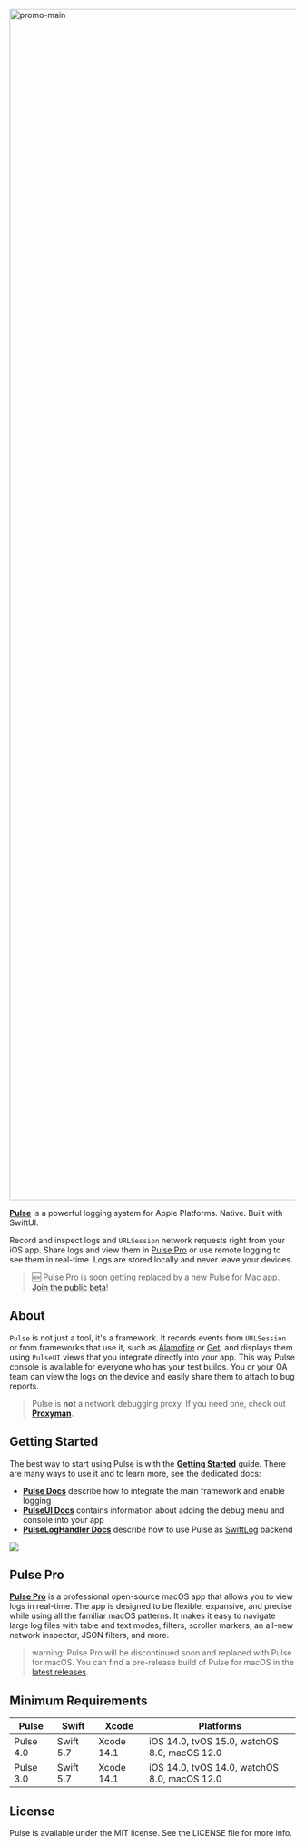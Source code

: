 <br/>
<img width="2100" alt="promo-main" src="https://github.com/kean/Pulse/assets/1567433/83826534-51a3-45b2-8fd2-df70a2744421">

[**Pulse**](https://kean.blog/pulse/home) is a powerful logging system for Apple Platforms. Native. Built with SwiftUI.

Record and inspect logs and `URLSession` network requests right from your iOS app. Share logs and view them in [Pulse Pro](https://kean.blog/pulse/pro) or use remote logging to see them in real-time. Logs are stored locally and never leave your devices.

> 🆕 Pulse Pro is soon getting replaced by a new Pulse for Mac app. [Join the public beta](https://testflight.apple.com/join/1jcanE3q)!

## About

`Pulse` is not just a tool, it's a framework. It records events from `URLSession` or from frameworks that use it, such as [Alamofire](https://github.com/Alamofire/Alamofire) or [Get](https://github.com/kean/Get), and displays them using `PulseUI` views that you integrate directly into your app. This way Pulse console is available for everyone who has your test builds. You or your QA team can view the logs on the device and easily share them to attach to bug reports.

> Pulse is **not** a network debugging proxy. If you need one, check out [**Proxyman**](https://proxyman.io).

## Getting Started

The best way to start using Pulse is with the [**Getting Started**](https://kean-docs.github.io/pulse/documentation/pulse/gettingstarted) guide. There are many ways to use it and to learn more, see the dedicated docs: 

- [**Pulse Docs**](https://kean-docs.github.io/pulse/documentation/pulse/) describe how to integrate the main framework and enable logging
- [**PulseUI Docs**](https://kean-docs.github.io/pulseui/documentation/pulseui/) contains information about adding the debug menu and console into your app
- [**PulseLogHandler Docs**](https://kean-docs.github.io/pulseloghandler/documentation/pulseloghandler/) describe how to use Pulse as [SwiftLog](https://github.com/apple/swift-log) backend

<a href="https://kean.blog/pulse/home">
<img src="https://user-images.githubusercontent.com/1567433/184552639-cf6765df-b5af-416b-95d3-0204e32df9d6.png">
</a>

## Pulse Pro

[**Pulse Pro**](https://kean.blog/pulse/pro) is a professional open-source macOS app that allows you to view logs in real-time. The app is designed to be flexible, expansive, and precise while using all the familiar macOS patterns. It makes it easy to navigate large log files with table and text modes, filters, scroller markers, an all-new network inspector, JSON filters, and more.

> warning: Pulse Pro will be discontinued soon and replaced with Pulse for macOS. You can find a pre-release build of Pulse for macOS in the [latest releases](https://github.com/kean/Pulse/releases).

## Minimum Requirements

| Pulse      | Swift     | Xcode       | Platforms                                    |
|------------|-----------|-------------|----------------------------------------------|
| Pulse 4.0  | Swift 5.7 | Xcode 14.1  | iOS 14.0, tvOS 15.0, watchOS 8.0, macOS 12.0 |
| Pulse 3.0  | Swift 5.7 | Xcode 14.1  | iOS 14.0, tvOS 14.0, watchOS 8.0, macOS 12.0 |

## License

Pulse is available under the MIT license. See the LICENSE file for more info.
